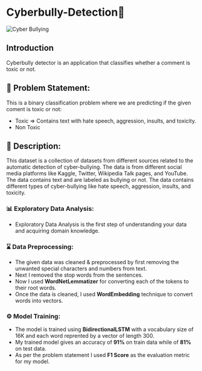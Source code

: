 # Cyberbully-Detection🚨
![Cyber Bullying](https://user-images.githubusercontent.com/81012989/164683078-36d17416-7f5b-4c93-bdd8-3c778fea8c8d.jpg)

## Introduction
Cyberbully detector is an application that classifies whether a comment is toxic or not. 

## 🧭 Problem Statement: 
This is a binary classification problem where we are predicting if the given coment is toxic or not:
* Toxic => Contains text with hate speech, aggression, insults, and toxicity.
* Non Toxic 

## 🧾 Description: 
This dataset is a collection of datasets from different sources related to the automatic detection of cyber-bullying. The data is from different social media platforms like Kaggle, Twitter, Wikipedia Talk pages, and YouTube. The data contains text and are labeled as bullying or not. The data contains different types of cyber-bullying like hate speech, aggression, insults, and toxicity.

### :bar_chart: Exploratory Data Analysis:
* Exploratory Data Analysis is the first step of understanding your data and acquiring domain knowledge. 

### :hourglass: Data Preprocessing:
* The given data was cleaned & preprocessed by first removing the unwanted special characters and numbers from text.
* Next I removed the stop words from the sentences.
* Now I used **WordNetLemmatizer** for converting each of the tokens to their root words.
* Once the data is cleaned, I used **WordEmbedding** technique to convert words into vectors.

### ⚙ Model Training:
* The model is trained using **BidirectionalLSTM** with a vocabulary size of 16K and each word reprented by a vector of length 300.
* My trained model gives an accuracy of **91%** on train data while of **81%** on test data.
* As per the problem statement I used **F1 Score** as the evaluation metric for my model.
